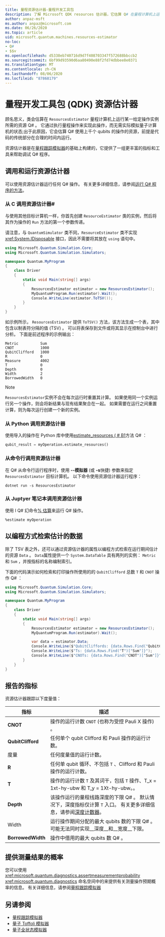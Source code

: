```yaml
---
title: 量程资源估计器-量程开发工具包
description: 了解 Microsoft QDK resources 估计器，它估算 Q# 在量程计算机上运行某一给定操作实例所需的资源。
author: anpaz-msft
ms.author: anpaz@microsoft.com
ms.date: 06/26/2020
ms.topic: article
uid: microsoft.quantum.machines.resources-estimator
no-loc:
- Q#
- $$v
ms.openlocfilehash: d5338eb740716d9d7f408703347f572688bbccb2
ms.sourcegitcommit: 6bf99d93590d6aa80490e88f2fd74dbbee8e0371
ms.translationtype: MT
ms.contentlocale: zh-CN
ms.lasthandoff: 08/06/2020
ms.locfileid: "87868179"
---
```

# <a name="quantum-development-kit-qdk-resources-estimator"></a>量程开发工具包 (QDK) 资源估计器

顾名思义，类会估算在 `ResourcesEstimator` 量程计算机上运行某一给定操作实例所需的资源 Q# 。 它通过执行量程操作来实现此操作，而无需实际模拟量子计算机的状态;出于此原因，它会估算 Q# 使用上千个 qubits 的操作的资源，前提是代码的传统部分在合理的时间内运行。

资源估计器是在[量程跟踪模拟器](xref:microsoft.quantum.machines.qc-trace-simulator.intro)的基础上构建的，它提供了一组更丰富的指标和工具来帮助调试 Q# 程序。

## <a name="invoking-and-running-the-resources-estimator"></a>调用和运行资源估计器

可以使用资源估计器运行任何 Q# 操作。 有关更多详细信息，请参阅[运行 Q# 程序的方法](xref:microsoft.quantum.guide.host-programs)。

### <a name="invoking-the-resources-estimator-from-c"></a>从 C 调用资源估计器# 

与使用其他目标计算机一样，你首先创建 `ResourceEstimator` 类的实例，然后将其作为操作的 `Run` 方法的第一个参数传递。

请注意，与 `QuantumSimulator` 类不同，`ResourceEstimator` 类不实现 <xref:System.IDisposable> 接口，因此不需要将其放在 `using` 语句中。

```csharp
using Microsoft.Quantum.Simulation.Core;
using Microsoft.Quantum.Simulation.Simulators;

namespace Quantum.MyProgram
{
    class Driver
    {
        static void Main(string[] args)
        {
            ResourcesEstimator estimator = new ResourcesEstimator();
            MyQuantumProgram.Run(estimator).Wait();
            Console.WriteLine(estimator.ToTSV());
        }
    }
}
```

如示例所示， `ResourcesEstimator` 提供 `ToTSV()` 方法，该方法生成一个表，其中包含以制表符分隔的值 (TSV) 。 可以将表保存到文件或将其显示在控制台中进行分析。 下面是前述程序的示例输出：

```output
Metric          Sum
CNOT            1000
QubitClifford   1000
R               0
Measure         4002
T               0
Depth           0
Width           2
BorrowedWidth   0
```

> [!NOTE]
> `ResourcesEstimator`实例不会在每次运行时重置其计算。 如果使用同一个实例运行另一个操作，则会将新结果与现有结果聚合在一起。 如果需要在运行之间重置计算，则为每次运行创建一个新的实例。

### <a name="invoking-the-resources-estimator-from-python"></a>从 Python 调用资源估计器

使用导入的操作在 Python 库中使用[estimate_resources ( # B1](https://docs.microsoft.com/python/qsharp/qsharp.loader.qsharpcallable)方法 Q# ：

```python
qubit_result = myOperation.estimate_resources()
```

### <a name="invoking-the-resources-estimator-from-the-command-line"></a>从命令行调用资源估计器

在 Q# 从命令行运行程序时，使用 **--模拟器** (或 **-s**快捷) 参数来指定 `ResourcesEstimator` 目标计算机。 以下命令使用资源估计器运行程序： 

```dotnetcli
dotnet run -s ResourcesEstimator
```

### <a name="invoking-the-resources-estimator-from-juptyer-notebooks"></a>从 Juptyer 笔记本调用资源估计器

使用 I Q# 幻命令[% 估算](xref:microsoft.quantum.iqsharp.magic-ref.simulate)来运行 Q# 操作。

```
%estimate myOperation
```

## <a name="programmatically-retrieving-the-estimated-data"></a>以编程方式检索估计的数据

除了 TSV 表之外，还可以通过资源估计器的属性以编程方式检索在运行期间估计的资源 `Data` 。 `Data`属性提供一个 `System.DataTable` 具有两列的实例： `Metric` 和 `Sum` ，并按指标的名称编制索引。

下面的代码演示如何检索和打印操作所使用的的 `QubitClifford` 总数 `T` 和 `CNOT` 操作 Q# ：

```csharp
using Microsoft.Quantum.Simulation.Core;
using Microsoft.Quantum.Simulation.Simulators;

namespace Quantum.MyProgram
{
    class Driver
    {
        static void Main(string[] args)
        {
            ResourcesEstimator estimator = new ResourcesEstimator();
            MyQuantumProgram.Run(estimator).Wait();

            var data = estimator.Data;
            Console.WriteLine($"QubitCliffords: {data.Rows.Find("QubitClifford")["Sum"]}");
            Console.WriteLine($"Ts: {data.Rows.Find("T")["Sum"]}");
            Console.WriteLine($"CNOTs: {data.Rows.Find("CNOT")["Sum"]}");
        }
    }
}
```

## <a name="metrics-reported"></a>报告的指标

资源估计器跟踪以下度量值：

|指标|描述|
|----|----|
|__CNOT__    |操作的运行计数 `CNOT` (也称为受控 Pauli X 操作) 。|
|__QubitClifford__ |任何单个 qubit Clifford 和 Pauli 操作的运行计数。|
|度量     |任何度量值的运行计数。  |
|__R__    |任何单 qubit 循环、不包括 `T` 、Clifford 和 Pauli 操作的运行计数。  |
|__T__    |操作的运行计数 `T` 及其词干，包括 `T` 操作、T_x = 1xt-hy-ubw 和 T_y = 1Xt-hy-ubw。。  |
|__Depth__|该操作运行的量程线路深度的下限 Q# 。 默认情况下，深度指标仅计算 `T` 入口。 有关更多详细信息，请参阅[深度计数器](xref:microsoft.quantum.machines.qc-trace-simulator.depth-counter)。   |
|Width    |运行操作期间分配的最大 qubits 数的下限 Q# 。 可能无法同时实现__深度__和__宽度__下限。  |
|__BorrowedWidth__    |操作中借用的最大 qubits 数 Q# 。  |

## <a name="providing-the-probability-of-measurement-outcomes"></a>提供测量结果的概率

您可以使用 <xref:microsoft.quantum.diagnostics.assertmeasurementprobability> <xref:microsoft.quantum.diagnostics> 命名空间中的来提供有关测量操作预期概率的信息。 有关详细信息，请参阅[量程跟踪模拟器](xref:microsoft.quantum.machines.qc-trace-simulator.intro)

## <a name="see-also"></a>另请参阅

- [量程跟踪模拟器](xref:microsoft.quantum.machines.qc-trace-simulator.intro)
- [量子 Toffoli 模拟器](xref:microsoft.quantum.machines.toffoli-simulator)
- [量子全状态模拟器](xref:microsoft.quantum.machines.full-state-simulator) 
